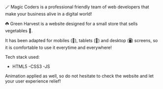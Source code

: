 🪄 Magic Coders is a professional friendly team of web developers that make your business alive in a digital world!

☘️ Green Harvest is a website designed for a small store that sells vegetables 🥗. 

It has been adapted for mobiles (📱), tablets (📱) and desktop (🖥️) screens, so it is comfortable to use it everytime and everywhere!

Tech stack used:

- HTML5
-CSS3
-JS

Animation applied as well, so do not hesitate to check the website and let your user experience relief!
